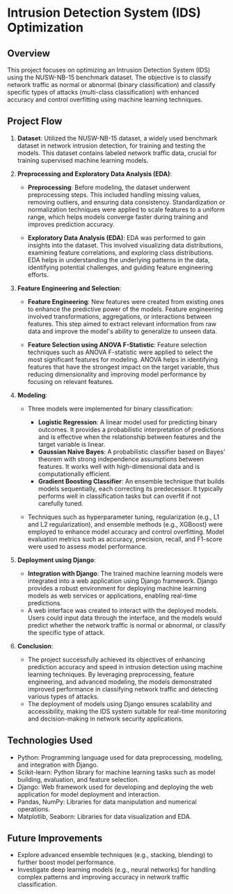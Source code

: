 # Intrusion Detection System (IDS) Optimization

## Overview

This project focuses on optimizing an Intrusion Detection System (IDS) using the NUSW-NB-15 benchmark dataset. The objective is to classify network traffic as normal or abnormal (binary classification) and classify specific types of attacks (multi-class classification) with enhanced accuracy and control overfitting using machine learning techniques.

## Project Flow

1. **Dataset**: Utilized the NUSW-NB-15 dataset, a widely used benchmark dataset in network intrusion detection, for training and testing the models. This dataset contains labeled network traffic data, crucial for training supervised machine learning models.

2. **Preprocessing and Exploratory Data Analysis (EDA)**:
   - **Preprocessing**: Before modeling, the dataset underwent preprocessing steps. This included handling missing values, removing outliers, and ensuring data consistency. Standardization or normalization techniques were applied to scale features to a uniform range, which helps models converge faster during training and improves prediction accuracy.
   
   - **Exploratory Data Analysis (EDA)**: EDA was performed to gain insights into the dataset. This involved visualizing data distributions, examining feature correlations, and exploring class distributions. EDA helps in understanding the underlying patterns in the data, identifying potential challenges, and guiding feature engineering efforts.

3. **Feature Engineering and Selection**:
   - **Feature Engineering**: New features were created from existing ones to enhance the predictive power of the models. Feature engineering involved transformations, aggregations, or interactions between features. This step aimed to extract relevant information from raw data and improve the model's ability to generalize to unseen data.
   
   - **Feature Selection using ANOVA F-Statistic**: Feature selection techniques such as ANOVA F-statistic were applied to select the most significant features for modeling. ANOVA helps in identifying features that have the strongest impact on the target variable, thus reducing dimensionality and improving model performance by focusing on relevant features.

4. **Modeling**:
   - Three models were implemented for binary classification:
     - **Logistic Regression**: A linear model used for predicting binary outcomes. It provides a probabilistic interpretation of predictions and is effective when the relationship between features and the target variable is linear.
     - **Gaussian Naive Bayes**: A probabilistic classifier based on Bayes' theorem with strong independence assumptions between features. It works well with high-dimensional data and is computationally efficient.
     - **Gradient Boosting Classifier**: An ensemble technique that builds models sequentially, each correcting its predecessor. It typically performs well in classification tasks but can overfit if not carefully tuned.

   - Techniques such as hyperparameter tuning, regularization (e.g., L1 and L2 regularization), and ensemble methods (e.g., XGBoost) were employed to enhance model accuracy and control overfitting. Model evaluation metrics such as accuracy, precision, recall, and F1-score were used to assess model performance.

5. **Deployment using Django**:
   - **Integration with Django**: The trained machine learning models were integrated into a web application using Django framework. Django provides a robust environment for deploying machine learning models as web services or applications, enabling real-time predictions.
   - A web interface was created to interact with the deployed models. Users could input data through the interface, and the models would predict whether the network traffic is normal or abnormal, or classify the specific type of attack.

6. **Conclusion**:
   - The project successfully achieved its objectives of enhancing prediction accuracy and speed in intrusion detection using machine learning techniques. By leveraging preprocessing, feature engineering, and advanced modeling, the models demonstrated improved performance in classifying network traffic and detecting various types of attacks.
   - The deployment of models using Django ensures scalability and accessibility, making the IDS system suitable for real-time monitoring and decision-making in network security applications.

## Technologies Used

- Python: Programming language used for data preprocessing, modeling, and integration with Django.
- Scikit-learn: Python library for machine learning tasks such as model building, evaluation, and feature selection.
- Django: Web framework used for developing and deploying the web application for model deployment and interaction.
- Pandas, NumPy: Libraries for data manipulation and numerical operations.
- Matplotlib, Seaborn: Libraries for data visualization and EDA.

## Future Improvements

- Explore advanced ensemble techniques (e.g., stacking, blending) to further boost model performance.
- Investigate deep learning models (e.g., neural networks) for handling complex patterns and improving accuracy in network traffic classification.

